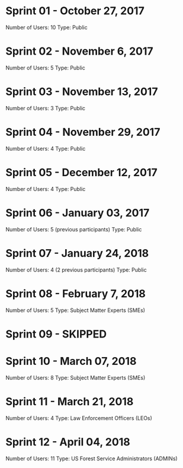 # Sprint 01 - October 27, 2017
Number of Users: 10
Type: Public


# Sprint 02 - November 6, 2017
Number of Users: 5
Type: Public


# Sprint 03 - November 13, 2017
Number of Users: 3
Type: Public


# Sprint 04 - November 29, 2017
Number of Users: 4
Type: Public


# Sprint 05 - December 12, 2017
Number of Users: 4
Type: Public


# Sprint 06 - January 03, 2017
Number of Users: 5 (previous participants)
Type: Public


# Sprint 07 - January 24, 2018
Number of Users: 4 (2 previous participants)
Type: Public


# Sprint 08 - February 7, 2018
Number of Users: 5
Type: Subject Matter Experts (SMEs)


# Sprint 09 - SKIPPED


# Sprint 10 - March 07, 2018
Number of Users: 8
Type: Subject Matter Experts (SMEs)


# Sprint 11 - March 21, 2018
Number of Users: 4
Type: Law Enforcement Officers (LEOs)


# Sprint 12 - April 04, 2018
Number of Users: 11
Type: US Forest Service Administrators (ADMINs)

